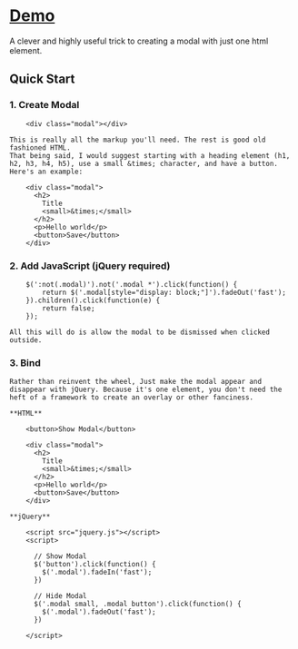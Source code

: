 # [Demo](http://codepen.io/ajkochanowicz/pen/cejBA)

A clever and highly useful trick to creating a modal with just one html element.

Quick Start
-----------

### 1. Create Modal

	    <div class="modal"></div>
	
	This is really all the markup you'll need. The rest is good old fashioned HTML.
	That being said, I would suggest starting with a heading element (h1, h2, h3, h4, h5), use a small &times; character, and have a button. Here's an example:
	
	    <div class="modal">
	      <h2>
	      	Title
	      	<small>&times;</small>
	      </h2>
	      <p>Hello world</p>
	      <button>Save</button>
	    </div>

### 2. Add JavaScript (jQuery required)

		$(':not(.modal)').not('.modal *').click(function() {
			return $('.modal[style="display: block;"]').fadeOut('fast');
		}).children().click(function(e) {
			return false;
		});
	
	All this will do is allow the modal to be dismissed when clicked outside.

### 3. Bind

	Rather than reinvent the wheel, Just make the modal appear and disappear with jQuery. Because it's one element, you don't need the heft of a framework to create an overlay or other fanciness.
	
	**HTML**
	
	    <button>Show Modal</button>
	
	    <div class="modal">
	      <h2>
	      	Title
	      	<small>&times;</small>
	      </h2>
	      <p>Hello world</p>
	      <button>Save</button>
	    </div>
	
	**jQuery**
	
	    <script src="jquery.js"></script>
	    <script>
	
	      // Show Modal
	      $('button').click(function() {
	        $('.modal').fadeIn('fast');
	      })
	
	      // Hide Modal
	      $('.modal small, .modal button').click(function() {
	        $('.modal').fadeOut('fast');
	      })
	
	    </script>
